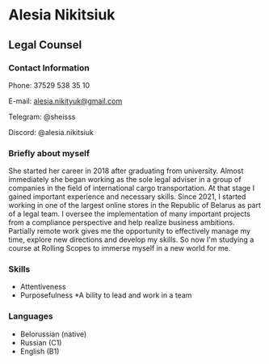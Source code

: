 # Alesia Nikitsiuk
## Legal Counsel
### Contact Information
Phone: 37529 538 35 10

E-mail: alesia.nikityuk@gmail.com

Telegram: @sheisss

Discord: @alesia.nikitsiuk

### Briefly about myself
She started her career in 2018 after graduating from university. Almost immediately she began working as the sole legal adviser in a group of companies in the field of international cargo transportation. At that stage I gained important experience and necessary skills.
Since 2021, I started working in one of the largest online stores in the Republic of Belarus as part of a legal team. I oversee the implementation of many important projects from a compliance perspective and help realize business ambitions.
Partially remote work gives me the opportunity to effectively manage my time, explore new directions and develop my skills. So now I'm studying a course at Rolling Scopes to immerse myself in a new world for me.

### Skills
* Attentiveness
* Purposefulness
*A bility to lead and work in a team

### Languages
* Belorussian (native)
* Russian (C1)
* English (B1)
